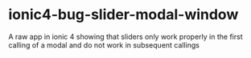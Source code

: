 # ionic4-bug-slider-modal-window
A raw app in ionic 4 showing that sliders only work properly in the first calling of a modal and do not work in subsequent callings
